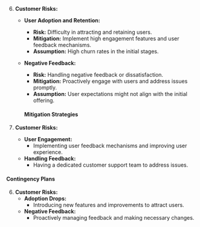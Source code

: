 
6. **Customer Risks:**
   - **User Adoption and Retention:**
     - **Risk:** Difficulty in attracting and retaining users.
     - **Mitigation:** Implement high engagement features and user feedback mechanisms.
     - **Assumption:** High churn rates in the initial stages.
   - **Negative Feedback:**
     - **Risk:** Handling negative feedback or dissatisfaction.
     - **Mitigation:** Proactively engage with users and address issues promptly.
     - **Assumption:** User expectations might not align with the initial offering.

     #### Mitigation Strategies

6. **Customer Risks:**
   - **User Engagement:**
     - Implementing user feedback mechanisms and improving user experience.
   - **Handling Feedback:**
     - Having a dedicated customer support team to address issues.


#### Contingency Plans

6. **Customer Risks:**
   - **Adoption Drops:**
     - Introducing new features and improvements to attract users.
   - **Negative Feedback:**
     - Proactively managing feedback and making necessary changes.